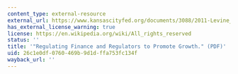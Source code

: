 ```yaml
---
content_type: external-resource
external_url: https://www.kansascityfed.org/documents/3088/2011-Levine_final.pdf
has_external_license_warning: true
license: https://en.wikipedia.org/wiki/All_rights_reserved
status: ''
title: '"Regulating Finance and Regulators to Promote Growth." (PDF)'
uid: 26c1e0df-0760-469b-9d1d-ffa753fc134f
wayback_url: ''
---
```


